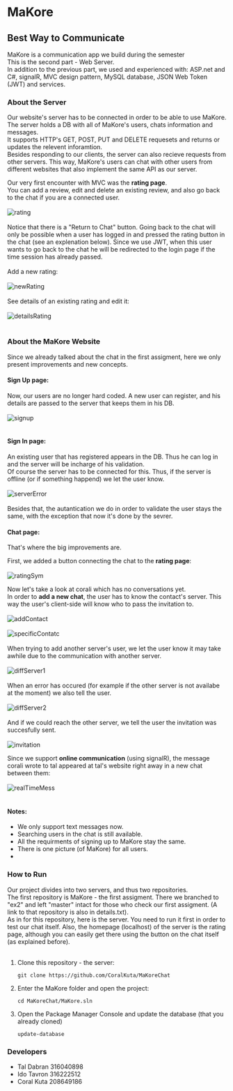 # MaKore
## Best Way to Communicate

MaKore is a communication app we build during the semester<br />
This is the second part - Web Server.<br />
In addition to the previous part, we used and experienced with: ASP.net and C#, signalR, MVC design pattern, MySQL database, JSON Web Token (JWT) and services.<br />

### About the Server
Our website's server has to be connected in order to be able to use MaKore. <br />
The server holds a DB with all of MaKore's users, chats information and messages. <br />
It supports HTTP's GET, POST, PUT and DELETE requesets and returns or updates the relevent inforamtion. <br />
Besides responding to our clients, the server can also recieve requests from other servers. This way, MaKore's users can chat with other users from different websites that also implement the same API as our server. <br />

Our very first encounter with MVC was the **rating page**.<br />
You can add a review, edit and delete an existing review, and also go back to the chat if you are a connected user.<br />
<br />
![rating](https://user-images.githubusercontent.com/90967892/170185970-1db8c50a-02dc-4688-8955-4035c0910284.jpg)<br />
<br />
Notice that there is a "Return to Chat" button. Going back to the chat will only be possible when a user has logged in and pressed the rating button in the chat (see an explenation below). Since we use JWT, when this user wants to go back to the chat he will be redirected to the login page if the time session has already passed. <br />
<br />
Add a new rating:<br />
<br />
![newRating](https://user-images.githubusercontent.com/90967892/170186391-740d62fe-932f-4126-9329-5aaa7bf83de5.jpg)<br />
<br />
See details of an existing rating and edit it:<br />
<br />
![detailsRating](https://user-images.githubusercontent.com/90967892/170186403-5401c431-c7a3-4fc1-a7dd-810b706f19cd.jpg)<br />
<br />


### About the MaKore Website
Since we already talked about the chat in the first assigment, here we only present improvements and new concepts. <br />

#### Sign Up page:
Now, our users are no longer hard coded. A new user can register, and his details are passed to the server that keeps them in his DB. <br />
<br />
![signup](https://user-images.githubusercontent.com/90967892/164452688-3818a90f-e764-47b8-99f7-fed8fe7ff71c.jpg)<br />
<br />

#### Sign In page:
An existing user that has registered appears in the DB. Thus he can log in and the server will be incharge of his validation.<br />
Of course the server has to be connected for this. Thus, if the server is offline (or if something happend) we let the user know. <br />
<br />
![serverError](https://user-images.githubusercontent.com/90967892/170189297-47eb1116-86d3-479c-aea2-ce5e2307944d.jpg)<br />
<br />
Besides that, the autantication we do in order to validate the user stays the same, with the exception that now it's done by the sevrer.

#### Chat page:
That's where the big improvements are.<br />

First, we added a button connecting the chat to the **rating page**: <br />
<br />
![ratingSym](https://user-images.githubusercontent.com/90967892/170192840-7acf343a-757b-45cd-83f0-5b795979fdf3.jpg)
<br />

Now let's take a look at corali which has no conversations yet. <br />
In order to **add a new chat**, the user has to know the contact's server. This way the user's client-side will know who to pass the invitation to. <br />
<br />
![addContact](https://user-images.githubusercontent.com/90967892/170191209-5e036d7e-2529-4fdb-a9ae-74f5917235ef.jpg)<br />
<br />
![specificContatc](https://user-images.githubusercontent.com/90967892/170191745-657a90e1-00cd-4bbb-9441-19e633582783.jpg) <br />
<br />
When trying to add another server's user, we let the user know it may take awhile due to the communication with another server. <br />
 <br />
![diffServer1](https://user-images.githubusercontent.com/90967892/170193752-68d1d666-63b5-4aad-8990-ae9faa3d7147.jpg)<br />
<br />
When an error has occured (for example if the other server is not availabe at the moment) we also tell the user. <br />
 <br />
![diffServer2](https://user-images.githubusercontent.com/90967892/170193909-701c7510-eccc-4ec2-a7e8-0bde1287b0cd.jpg)<br />
<br />
And if we could reach the other server, we tell the user the invitation was succesfully sent. <br />
<br />
![invitation](https://user-images.githubusercontent.com/90967892/170194735-c13f4192-a427-4536-ad72-c0a8d731214e.jpg)<br />

Since we support **online communication** (using signalR), the message corali wrote to tal appeared at tal's website right away in a new chat between them:<br />
<br />
![realTimeMess](https://user-images.githubusercontent.com/90967892/170192114-3ea920d0-f990-42f2-a57b-d43186e7ac16.jpg) <br />
<br />


#### Notes:
- We only support text messages now.
- Searching users in the chat is still available.
- All the requirments of signing up to MaKore stay the same.
- There is one picture (of MaKore) for all users.
- 

### How to Run
Our project divides into two servers, and thus two repositories. <br />
The first repository is MaKore - the first assigment. There we branched to "ex2" and left "master" intact for those who check our first assigment. (A link to that repository is also in details.txt). <br />
As in for this repository, here is the server. You need to run it first in order to test our chat itself. Also, the homepage (localhost) of the server is the rating page, although you can easily get there using the button on the chat itself (as explained before). <br />
<br />
1. Clone this repository - the server:
    ```
    git clone https://github.com/CoralKuta/MaKoreChat
    ```
2. Enter the MaKore folder and open the project:
    ```
    cd MaKoreChat/MaKore.sln
    ```
3. Open the Package Manager Console and update the database (that you already cloned)
    ```
    update-database
    ```
  
### Developers
- Tal Dabran 316040898
- Ido Tavron 316222512
- Coral Kuta 208649186


